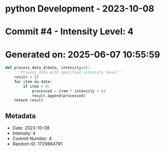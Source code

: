 ﻿# python Development - 2023-10-08
# Commit #4 - Intensity Level: 4
# Generated on: 2025-06-07 10:55:59
```python
def process_data_4(data, intensity=4):
    '''Process data with specified intensity level'''
    result = []
    for item in data:
        if item > 0:
            processed = item * intensity + 64
            result.append(processed)
    return result
```
## Metadata
- Date: 2023-10-08
- Intensity: 4
- Commit Number: 4
- Random ID: 1729884791
